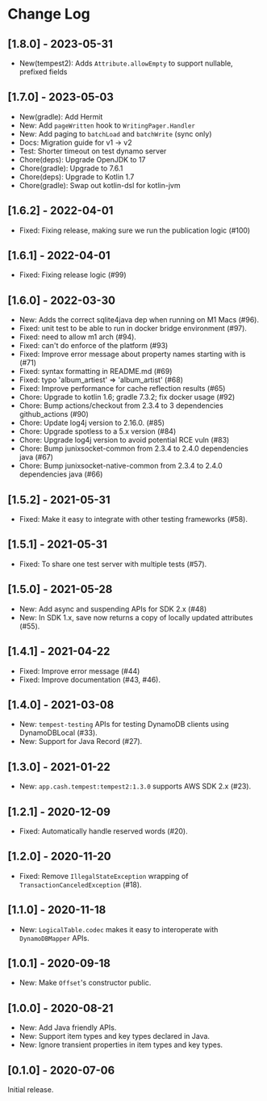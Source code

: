 # Change Log

## [1.8.0] - 2023-05-31
* New(tempest2): Adds `Attribute.allowEmpty` to support nullable, prefixed fields

## [1.7.0] - 2023-05-03

* New(gradle): Add Hermit
* New: Add `pageWritten` hook to `WritingPager.Handler`
* New: Add paging to `batchLoad` and `batchWrite` (sync only)
* Docs: Migration guide for v1 -> v2
* Test: Shorter timeout on test dynamo server
* Chore(deps): Upgrade OpenJDK to 17
* Chore(gradle): Upgrade to 7.6.1
* Chore(deps): Upgrade to Kotlin 1.7
* Chore(gradle): Swap out kotlin-dsl for kotlin-jvm

## [1.6.2] - 2022-04-01

* Fixed: Fixing release, making sure we run the publication logic (#100)

## [1.6.1] - 2022-04-01

* Fixed: Fixing release logic (#99)

## [1.6.0] - 2022-03-30

* New: Adds the correct sqlite4java dep when running on M1 Macs (#96).
* Fixed: unit test to be able to run in docker bridge environment (#97).
* Fixed: need to allow m1 arch (#94).
* Fixed: can't do enforce of the platform (#93)
* Fixed: Improve error message about property names starting with is (#71)
* Fixed: syntax formatting in README.md (#69)
* Fixed: typo 'album_artiest' => 'album_artist' (#68)
* Fixed: Improve performance for cache reflection results (#65)
* Chore: Upgrade to kotlin 1.6; gradle 7.3.2; fix docker usage (#92)
* Chore: Bump actions/checkout from 2.3.4 to 3 dependencies github_actions (#90)
* Chore: Update log4j version to 2.16.0. (#85)
* Chore: Upgrade spotless to a 5.x version (#84)
* Chore: Upgrade log4j version to avoid potential RCE vuln (#83)
* Chore: Bump junixsocket-common from 2.3.4 to 2.4.0  dependencies java (#67)
* Chore: Bump junixsocket-native-common from 2.3.4 to 2.4.0  dependencies java (#66)

## [1.5.2] - 2021-05-31

* Fixed: Make it easy to integrate with other testing frameworks (#58).

## [1.5.1] - 2021-05-31

* Fixed: To share one test server with multiple tests (#57).

## [1.5.0] - 2021-05-28

* New: Add async and suspending APIs for SDK 2.x (#48)
* New: In SDK 1.x, save now returns a copy of locally updated attributes (#55).

## [1.4.1] - 2021-04-22

* Fixed: Improve error message (#44)
* Fixed: Improve documentation (#43, #46).

## [1.4.0] - 2021-03-08

* New: `tempest-testing` APIs for testing DynamoDB clients using DynamoDBLocal (#33).
* New: Support for Java Record (#27).

## [1.3.0] - 2021-01-22

* New: `app.cash.tempest:tempest2:1.3.0` supports AWS SDK 2.x (#23).

## [1.2.1] - 2020-12-09

* Fixed: Automatically handle reserved words (#20).

## [1.2.0] - 2020-11-20

* Fixed: Remove `IllegalStateException` wrapping of `TransactionCanceledException` (#18).

## [1.1.0] - 2020-11-18

* New: `LogicalTable.codec` makes it easy to interoperate with `DynamoDBMapper` APIs.

## [1.0.1] - 2020-09-18

* New: Make `Offset`'s constructor public.

## [1.0.0] - 2020-08-21

* New: Add Java friendly APIs.
* New: Support item types and key types declared in Java.
* New: Ignore transient properties in item types and key types.

## [0.1.0] - 2020-07-06

Initial release.

